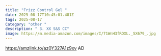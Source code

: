 ```yaml
---
title: "Frizz Control Gel "
date: 2025-08-17T10:45:01.481Z
tags: 2025-08-17
Category: "other "
description: " 3. XX S&S CC"
image: https://m.media-amazon.com/images/I/71WnH3fROXL._SX679_.jpg
---
```

https://amzlink.to/az0Y327A1z9xv   AD